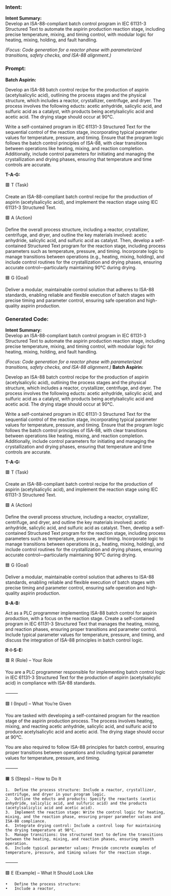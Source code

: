 ### Intent:
**Intent Summary:**  
Develop an ISA-88-compliant batch control program in IEC 61131-3 Structured Text to automate the aspirin production reaction stage, including precise temperature, mixing, and timing control, with modular logic for heating, mixing, holding, and fault handling.  

*(Focus: Code generation for a reactor phase with parameterized transitions, safety checks, and ISA-88 alignment.)*

### Prompt:
**Batch Aspirin:**

Develop an ISA-88 batch control recipe for the production of aspirin (acetylsalicylic acid), outlining the process stages and the physical structure, which includes a reactor, crystallizer, centrifuge, and dryer. The process involves the following educts: acetic anhydride, salicylic acid, and sulfuric acid as a catalyst, with products being acetylsalicylic acid and acetic acid. The drying stage should occur at 90°C.

Write a self-contained program in IEC 61131-3 Structured Text for the sequential control of the reaction stage, incorporating typical parameter values for temperature, pressure, and timing. Ensure that the program logic follows the batch control principles of ISA-88, with clear transitions between operations like heating, mixing, and reaction completion. Additionally, include control parameters for initiating and managing the crystallization and drying phases, ensuring that temperature and time controls are accurate.

**T-A-G:**

🟥 T (Task)

Create an ISA-88-compliant batch control recipe for the production of aspirin (acetylsalicylic acid), and implement the reaction stage using IEC 61131-3 Structured Text.

🟩 A (Action)

Define the overall process structure, including a reactor, crystallizer, centrifuge, and dryer, and outline the key materials involved: acetic anhydride, salicylic acid, and sulfuric acid as catalyst. Then, develop a self-contained Structured Text program for the reaction stage, including process parameters such as temperature, pressure, and timing. Incorporate logic to manage transitions between operations (e.g., heating, mixing, holding), and include control routines for the crystallization and drying phases, ensuring accurate control—particularly maintaining 90°C during drying.

🟦 G (Goal)

Deliver a modular, maintainable control solution that adheres to ISA-88 standards, enabling reliable and flexible execution of batch stages with precise timing and parameter control, ensuring safe operation and high-quality aspirin production.

### Generated Code:
**Intent Summary:**  
Develop an ISA-88-compliant batch control program in IEC 61131-3 Structured Text to automate the aspirin production reaction stage, including precise temperature, mixing, and timing control, with modular logic for heating, mixing, holding, and fault handling.  

*(Focus: Code generation for a reactor phase with parameterized transitions, safety checks, and ISA-88 alignment.)*
**Batch Aspirin:**

Develop an ISA-88 batch control recipe for the production of aspirin (acetylsalicylic acid), outlining the process stages and the physical structure, which includes a reactor, crystallizer, centrifuge, and dryer. The process involves the following educts: acetic anhydride, salicylic acid, and sulfuric acid as a catalyst, with products being acetylsalicylic acid and acetic acid. The drying stage should occur at 90°C.

Write a self-contained program in IEC 61131-3 Structured Text for the sequential control of the reaction stage, incorporating typical parameter values for temperature, pressure, and timing. Ensure that the program logic follows the batch control principles of ISA-88, with clear transitions between operations like heating, mixing, and reaction completion. Additionally, include control parameters for initiating and managing the crystallization and drying phases, ensuring that temperature and time controls are accurate.

**T-A-G:**

🟥 T (Task)

Create an ISA-88-compliant batch control recipe for the production of aspirin (acetylsalicylic acid), and implement the reaction stage using IEC 61131-3 Structured Text.

🟩 A (Action)

Define the overall process structure, including a reactor, crystallizer, centrifuge, and dryer, and outline the key materials involved: acetic anhydride, salicylic acid, and sulfuric acid as catalyst. Then, develop a self-contained Structured Text program for the reaction stage, including process parameters such as temperature, pressure, and timing. Incorporate logic to manage transitions between operations (e.g., heating, mixing, holding), and include control routines for the crystallization and drying phases, ensuring accurate control—particularly maintaining 90°C during drying.

🟦 G (Goal)

Deliver a modular, maintainable control solution that adheres to ISA-88 standards, enabling reliable and flexible execution of batch stages with precise timing and parameter control, ensuring safe operation and high-quality aspirin production.  

**B-A-B:**

Act as a PLC programmer implementing ISA-88 batch control for aspirin production, with a focus on the reaction stage. Create a self-contained program in IEC 61131-3 Structured Text that manages the heating, mixing, and reaction phases, ensuring proper transitions and parameter control. Include typical parameter values for temperature, pressure, and timing, and discuss the integration of ISA-88 principles in batch control logic.

**R-I-S-E:**

🟥 R (Role) – Your Role

You are a PLC programmer responsible for implementing batch control logic in IEC 61131-3 Structured Text for the production of aspirin (acetylsalicylic acid) in compliance with ISA-88 standards.

⸻

🟩 I (Input) – What You’re Given

You are tasked with developing a self-contained program for the reaction stage of the aspirin production process. The process involves heating, mixing, and reacting acetic anhydride, salicylic acid, and sulfuric acid to produce acetylsalicylic acid and acetic acid. The drying stage should occur at 90°C.

You are also required to follow ISA-88 principles for batch control, ensuring proper transitions between operations and including typical parameter values for temperature, pressure, and timing.

⸻

🟧 S (Steps) – How to Do It

	1.	Define the process structure: Include a reactor, crystallizer, centrifuge, and dryer in your program logic.
	2.	Outline the educts and products: Specify the reactants (acetic anhydride, salicylic acid, and sulfuric acid) and the products (acetylsalicylic acid and acetic acid).
	3.	Implement the reaction stage: Write the control logic for heating, mixing, and the reaction phase, ensuring proper parameter values and ISA-88 compliance.
	4.	Integrate drying control: Include a control loop for maintaining the drying temperature at 90°C.
	5.	Manage transitions: Use structured text to define the transitions between the heating, mixing, and reaction phases, ensuring smooth operation.
	6.	Include typical parameter values: Provide concrete examples of temperature, pressure, and timing values for the reaction stage.

⸻

🟩 E (Example) – What It Should Look Like

	•	Define the process structure:
	•	Include a reactor,
